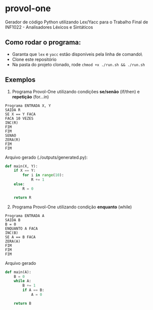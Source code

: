 # provol-one
Gerador de código Python utilizando Lex/Yacc para o Trabalho Final de INF1022 - Analisadores Léxicos e Sintáticos

## Como rodar o programa:
- Garanta que `lex` e `yacc` estão disponíveis pela linha de comando\
- Clone este repositório
- Na pasta do projeto clonado, rode `chmod +x ./run.sh && ./run.sh`

## Exemplos
1. Programa Provol-One utilizando condições **se/senão** (if/then) e **repetição** (for...in)
```
Programa ENTRADA X, Y
SAIDA R
SE X == Y FACA
FACA 10 VEZES
INC(R)
FIM
FIM
SENAO
ZERA(R)
FIM
FIM
```

Arquivo gerado (./outputs/generated.py):

```python
def main(X, Y):
	if X == Y:
		for i in range(10):
			R += 1
	else:
		R = 0

	return R
```

2. Programa Provol-One utilizando condição **enquanto** (while)
```
Programa ENTRADA A
SAIDA B
B = 0
ENQUANTO A FACA
INC(B)
SE A == B FACA
ZERA(A)
FIM
FIM
FIM
```

Arquivo gerado

```python
def main(A):
	B = 0
	while A:
		B += 1
		if A == B:
			A = 0

	return B
```

